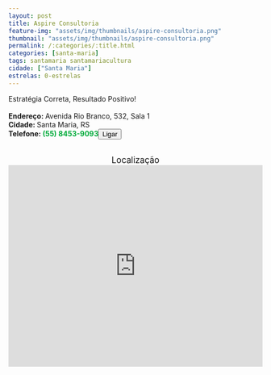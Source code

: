 ```yaml
---
layout: post
title: Aspire Consultoria
feature-img: "assets/img/thumbnails/aspire-consultoria.png"
thumbnail: "assets/img/thumbnails/aspire-consultoria.png"
permalink: /:categories/:title.html
categories: [santa-maria]
tags: santamaria santamariacultura
cidade: ["Santa Maria"]
estrelas: 0-estrelas
---	
```

Estratégia Correta, Resultado Positivo!<!-- more --><br />
<br/>
<b>Endereço: </b>Avenida Rio Branco, 532, Sala 1<br />
<b>Cidade: </b>Santa Maria, RS<br />
<b>Telefone: <span style="color: #00ab3a;">(55) 8453-9093</span><a href="tel:5584539093"><button class="ligar">Ligar</button></a></b><br />
<br />
<div style="font-size: larger; text-align: center;">
Localização</div>
<iframe src="https://www.google.com/maps/embed?pb=!1m18!1m12!1m3!1d3466.2982761163257!2d-53.810284784893305!3d-29.682130782015605!2m3!1f0!2f0!3f0!3m2!1i1024!2i768!4f13.1!3m3!1m2!1s0x9503cb43fa0db715%3A0x2158acef5adba83!2sAv.+Rio+Branco%2C+532+-+Centro%2C+Santa+Maria+-+RS%2C+97010-422!5e0!3m2!1spt-BR!2sbr!4v1524621009998" width="100%" height="400" frameborder="0" style="border:0" allowfullscreen></iframe>
